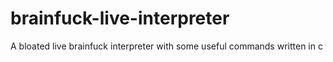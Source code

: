 # brainfuck-live-interpreter
A bloated live brainfuck interpreter with some useful commands written in c
